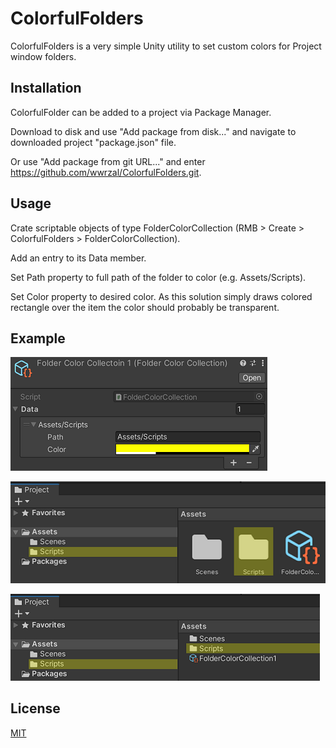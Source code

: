 # ColorfulFolders
ColorfulFolders is a very simple Unity utility to set custom colors for Project window folders.

## Installation

ColorfulFolder can be added to a project via Package Manager.

Download to disk and use "Add package from disk..." and navigate to downloaded project "package.json" file.

Or use "Add package from git URL..." and enter https://github.com/wwrzal/ColorfulFolders.git.
## Usage

Crate scriptable objects of type FolderColorCollection (RMB > Create > ColorfulFolders > FolderColorCollection).

Add an entry to its Data member.

Set Path property to full path of the folder to color (e.g. Assets/Scripts).

Set Color property to desired color. As this solution simply draws colored rectangle over the item the color should probably be transparent.

## Example

![Alt text](config.png?raw=true "FolderColorCollection")

![Alt text](result1.png?raw=true "Result")

![Alt text](result2.png?raw=true "Result")

## License 
[MIT](https://choosealicense.com/licenses/mit/)